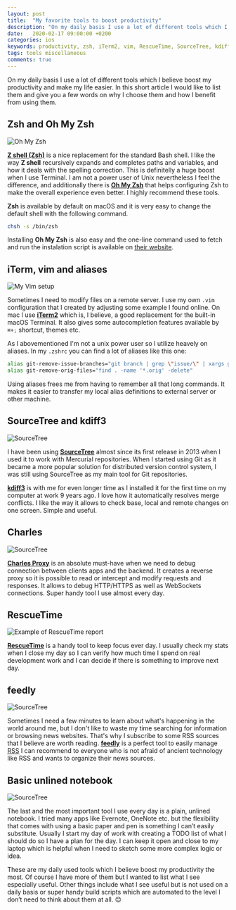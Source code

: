 ```yaml
---
layout: post
title:  "My favorite tools to boost productivity"
description: "On my daily basis I use a lot of different tools which I believe boost my productivity. In this short article I would like to list them and give you a few words on why I choose to use them and how I benefit from using them."
date:   2020-02-17 09:00:00 +0200
categories: ios
keywords: productivity, zsh, iTerm2, vim, RescueTime, SourceTree, kdiff3
tags: tools miscellaneous
comments: true
---
```


On my daily basis I use a lot of different tools which I believe boost my productivity and make my life easier. In this short article I would like to list them and give you a few words on why I choose them and how I benefit from using them.

## Zsh and Oh My Zsh

![Oh My Zsh]({{site.url}}/assets/2020-02-17/zsh.webp)

[**Z shell (Zsh)**](https://en.wikipedia.org/wiki/Z_shell) is a nice replacement for the standard Bash shell. I like the way **Z shell** recursively expands and completes paths and variables, and how it deals with the spelling correction. This is definitelly a huge boost when I use Terminal. I am not a power user of Unix nevertheless I feel the difference, and additionally there is [**Oh My Zsh**](https://ohmyz.sh) that helps configuring Zsh to make the overall experience even better. I highly recommend these tools.

**Zsh** is available by default on macOS and it is very easy to change the default shell with the following command.

```bash
chsh -s /bin/zsh
```

Installing **Oh My Zsh** is also easy and the one-line command used to fetch and run the instalation script is available on [their website](https://ohmyz.sh).

## iTerm, vim and aliases

![My Vim setup]({{site.url}}/assets/2020-02-17/vim.webp)

Sometimes I need to modify files on a remote server. I use my own `.vim` configuration that I created by adjusting some example I found online. On mac I use [**iTerm2**](https://www.iterm2.com) which is, I believe, a good replacement for the built-in macOS Terminal. It also gives some autocompletion features available by `⌘+;` shortcut, themes etc.

As I abovementioned I'm not a unix power user so I utilize heavely on aliases. In my `.zshrc` you can find a lot of aliases like this one:

```sh
alias git-remove-issue-branches="git branch | grep \"issue/\" | xargs git branch -D"
alias git-remove-orig-files="find . -name '*.orig' -delete"
```

Using aliases frees me from having to remember all that long commands. It makes it easier to transfer my local alias definitions to external server or other machine.

## SourceTree and kdiff3

![SourceTree]({{site.url}}/assets/2020-02-17/sourcetree.webp)

I have been using [**SourceTree**](https://www.sourcetreeapp.com) almost since its first release in 2013 when I used it to work with Mercurial repositories. When I started using Git as it became a more popular solution for distributed version control system, I was still using SourceTree as my main tool for Git repositories.

[**kdiff3**](https://kdiff3.sourceforge.net) is with me for even longer time as I installed it for the first time on my computer at work 9 years ago. I love how it automatically resolves merge conflicts. I like the way it allows to check base, local and remote changes on one screen. Simple and useful.

## Charles

![SourceTree]({{site.url}}/assets/2020-02-17/charles.webp)

[**Charles Proxy**](https://www.charlesproxy.com/) is an absolute must-have when we need to debug connection between clients apps and the backend. It creates a reverse proxy so it is possible to read or intercept and modify requests and responses. It allows to debug HTTP/HTTPS as well as WebSockets connections. Super handy tool I use almost every day.

## RescueTime

![Example of RescueTime report]({{site.url}}/assets/2020-02-17/rescuetime.webp)

[**RescueTime**](https://rescuetime.com) is a handy tool to keep focus ever day. I usually check my stats when I close my day so I can verify how much time I spend on real development work and I can decide if there is something to improve next day.

## feedly

![SourceTree]({{site.url}}/assets/2020-02-17/feedly.webp)

Sometimes I need a few minutes to learn about what's happening in the world around me, but I don't like to waste my time searching for information or browsing news websites. That's why I subscribe to some RSS sources that I believe are worth reading. [**feedly**](https://feedly.com/) is a perfect tool to easily manage [RSS](https://en.wikipedia.org/wiki/RSS) I can recommend to everyone who is not afraid of ancient technology like RSS and wants to organize their news sources.

## Basic unlined notebook

![SourceTree]({{site.url}}/assets/2020-02-17/notebook.webp)

The last and the most important tool I use every day is a plain, unlined notebook. I tried many apps like Evernote, OneNote etc. but the flexibility that comes with using a basic paper and pen is something I can’t easily substitute. Usually I start my day of work with creating a TODO list of what I should do so I have a plan for the day. I can keep it open and close to my laptop which is helpful when I need to sketch some more complex logic or idea. 

These are my daily used tools which I believe boost my productivity the most. Of course I have more of them but I wanted to list what I see especially useful. Other things include what I see useful but is not used on a daily basis or super handy build scripts which are automated to the level I don’t need to think about them at all. 😊
